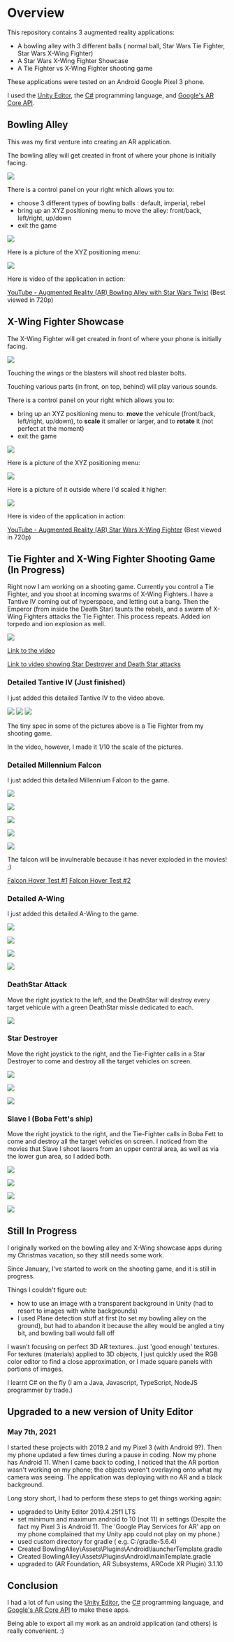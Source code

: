 # Overview

This repository contains 3 augmented reality applications:

- A bowling alley with 3 different balls ( normal ball, Star Wars Tie Fighter, Star Wars X-Wing Fighter)
- A Star Wars X-Wing Fighter Showcase
- A Tie Fighter vs X-Wing Fighter shooting game

These applications were tested on an Android Google Pixel 3 phone.

I used the [Unity Editor](https://unity.com/products/core-platform), the [C#](https://docs.microsoft.com/en-us/dotnet/csharp/) programming language, and [Google's AR Core API](https://developers.google.com/ar).

## Bowling Alley

This was my first venture into creating an AR application.

The bowling alley will get created in front of where your phone is initially facing.

![](./AR_bowlingAlley.png)

There is a control panel on your right which allows you to:

- choose 3 different types of bowling balls : default, imperial, rebel
- bring up an XYZ positioning menu to move the alley: front/back, left/right, up/down
- exit the game

![](./AR_BowlingAlleyControlPanel.png)

Here is a picture of the XYZ positioning menu:

![](./AR_BowlingAlleyPositioningMenu.png)

Here is video of the application in action:

[YouTube - Augmented Reality (AR) Bowling Alley with Star Wars Twist](https://www.youtube.com/watch?v=xRjAHuDsP-E) (Best viewed in 720p)

## X-Wing Fighter Showcase

The X-Wing Fighter will get created in front of where your phone is initially facing.

![](./AR_XWingFighter.png)

Touching the wings or the blasters will shoot red blaster bolts.

Touching various parts (in front, on top, behind) will play various sounds.

There is a control panel on your right which allows you to:

- bring up an XYZ positioning menu to: **move** the vehicule (front/back, left/right, up/down), to **scale** it smaller or larger, and to **rotate** it (not perfect at the moment)
- exit the game

![](./AR_XWingFighterControlPanel.png)

Here is a picture of the XYZ positioning menu:

![](./AR_XWingFighterPositioningMenu.png)

Here is a picture of it outside where I'd scaled it higher:

![](./AR_XWingFighter_Outside.png)

Here is video of the application in action:

[YouTube - Augmented Reality (AR) Star Wars X-Wing Fighter](https://www.youtube.com/watch?v=gzRnFOTOMKY) (Best viewed in 720p)

## Tie Fighter and X-Wing Fighter Shooting Game (In Progress)

Right now I am working on a shooting game. Currently you control a
Tie Fighter, and you shoot at incoming swarms of X-Wing Fighters.
I have a Tantive IV coming out of hyperspace, and letting out a bang.
Then the Emperor (from inside the Death Star) taunts the rebels, and a swarm
of X-Wing Fighters attacks the Tie Fighter. This process repeats.
Added ion torpedo and ion explosion as well.

![](./shootingGame.png)

[Link to the video](https://www.youtube.com/watch?v=prQ8P_4_pXQ&t=17s)

[Link to video showing Star Destroyer and Death Star attacks](https://photos.google.com/photo/AF1QipPbVE-jMvujBb-Oc38QPX1xYNFJw4h_z_oB8VXy)

### Detailed Tantive IV (Just finished)

I just added this detailed Tantive IV to the video above.

![](./tantiveiv_1.png)
![](./tantiveiv_2.png)
![](./tantiveiv_3.png)

The tiny spec in some of the pictures above is a Tie Fighter from my shooting game.

In the video, however, I made it 1/10 the scale of the pictures.


### Detailed Millennium Falcon

I just added this detailed Millennium Falcon to the game.

![](./falconTop.png)

![](./falconBottom.png)

![](./falconBack.png)

![](./falconSide.png)

![](./falconFront.png)

The falcon will be invulnerable because it has never exploded in the movies! ;)

[Falcon Hover Test #1](https://www.youtube.com/watch?v=1zfCrN85P5w)
[Falcon Hover Test #2](https://www.youtube.com/watch?v=iILT7N6IbtY)

### Detailed A-Wing

I just added this detailed A-Wing to the game.

![](./A-Wing-Front.jpg)

![](./A-Wing-Top.jpg)

![](./A-Wing-Side.jpg)

![](./A-Wing-Back.jpg)

### DeathStar Attack

Move the right joystick to the left, and the DeathStar will destroy every target vehicule with a green DeathStar missle dedicated to each.

![](./deathstar_shooting.png)


### Star Destroyer

Move the right joystick to the right, and the Tie-Fighter calls in a Star Destroyer to come and destroy all the target vehicles on screen.

![](./star-destroyer-topside-view1.png)

![](./star-destroyer-backside-view1.png)

![](./star-destroyer-underbelly.png)


### Slave I (Boba Fett's ship)

Move the right joystick to the right, and the Tie-Fighter calls in Boba Fett to come and destroy all the target vehicles on screen. I noticed from the movies that Slave I shoot lasers from an upper central area, as well as via the lower gun area, so I added both.

![](./slave1-1.png)

![](./slave1-2.png)

![](./slave1-3.png)

![](./slave1-4.png)

## Still In Progress

I originally worked on the bowling alley and X-Wing showcase apps during my Christmas vacation, so they still needs some work.

Since January, I've started to work on the shooting game, and it is still in progress.

Things I couldn't figure out:

- how to use an image with a transparent background in Unity (had to resort to images with white backgrounds)
- I used Plane detection stuff at first (to set my bowling alley on the ground), but had to abandon it because the alley would be angled a tiny bit, and bowling ball would fall off

I wasn't focusing on perfect 3D AR textures...just 'good enough' textures. For textures (materials) applied to 3D objects, I just quickly used the RGB color editor to find a close approximation, or I made square panels with portions of images.

I learnt C# on the fly (I am a Java, Javascript, TypeScript, NodeJS programmer by trade.)


## Upgraded to a new version of Unity Editor

### May 7th, 2021

I started these projects with 2019.2 and my Pixel 3 (with Android 9?).
Then my phone updated a few times during a pause in coding. Now my phone has Android 11.
When I came back to coding, I noticed that the AR portion wasn't working on my phone; the objects weren't overlaying onto what my camera was seeing. The application was deploying with no AR and a black background.

Long story short, I had to perform these steps to get things working again:
- upgraded to Unity Editor 2019.4.25f1 LTS
- set minimum and maximum android to 10 (not 11) in settings (Despite the fact my Pixel 3 is Android 11. The 'Google Play Services for AR' app on my phone complained that my Unity app could not play on my phone.)
- used custom directory for gradle ( e.g. C:/gradle-5.6.4) 
- Created BowlingAlley\Assets\Plugins\Android\launcherTemplate.gradle
- Created BowlingAlley\Assets\Plugins\Android\mainTemplate.gradle
- upgraded to (AR Foundation, AR Subsystems, ARCode XR Plugin) 3.1.10

## Conclusion

I had a lot of fun using the [Unity Editor](https://unity.com/products/core-platform), the [C#](https://docs.microsoft.com/en-us/dotnet/csharp/) programming language, and [Google's AR Core API](https://developers.google.com/ar) to make these apps.

Being able to export all my work as an android application (and others) is really convenient. :)

